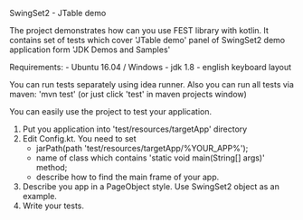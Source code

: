 SwingSet2 - JTable demo

The project demonstrates how can you use FEST library with kotlin.
It contains set of tests which cover 'JTable demo' panel of SwingSet2 demo application form 'JDK Demos and Samples'

Requirements:
    - Ubuntu 16.04 / Windows
    - jdk 1.8
    - english keyboard layout

You can run tests separately using idea runner.
Also you can run all tests via maven: 'mvn test' (or just click 'test' in maven projects window)

You can easily use the project to test your application.
1. Put you application into 'test/resources/targetApp' directory
2. Edit Config.kt. You need to set
    - jarPath(path 'test/resources/targetApp/%YOUR_APP%');
    - name of class which contains 'static void main(String[] args)' method;
    - describe how to find the main frame of your app.
3. Describe you app in a PageObject style. Use SwingSet2 object as an example.
4. Write your tests.

